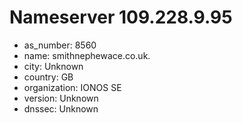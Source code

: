 # Nameserver 109.228.9.95

* as_number: 8560
* name: smithnephewace.co.uk.
* city: Unknown
* country: GB
* organization: IONOS SE
* version: Unknown
* dnssec: Unknown
